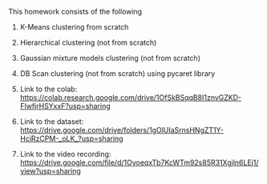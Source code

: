 This homework consists of the following
1. K-Means clustering from scratch
2. Hierarchical clustering (not from scratch)
3. Gaussian mixture models clustering (not from scratch)
4. DB Scan clustering (not from scratch) using pycaret library 



1. Link to the colab: https://colab.research.google.com/drive/1OfSkBSqqB8I1znvGZKD-FlwfjrHSYxxF?usp=sharing
2. Link to the dataset: https://drive.google.com/drive/folders/1gOlUIaSrnsHNgZT1Y-HciRzCPM-_oLK_?usp=sharing
3. Link to the video recording: https://drive.google.com/file/d/1OyoeqxTb7KcWTm92s85R31Xgjln6LEj1/view?usp=sharing
